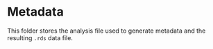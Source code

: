 # Metadata

This folder stores the analysis file used to generate metadata and the resulting
`.rds` data file.
